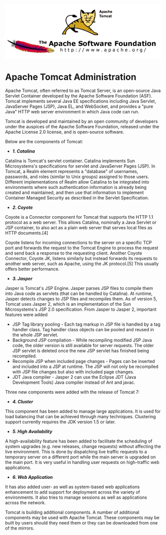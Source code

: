 ![Tomcat Logo](/images/apache-tomcat.png)

# Apache Tomcat Administration

Apache Tomcat, often referred to as Tomcat Server, is an open-source Java Servlet Container developed by the Apache Software Foundation (ASF). Tomcat implements several Java EE specifications including Java Servlet, JavaServer Pages (JSP), Java EL, and WebSocket, and provides a "pure Java" HTTP web server environment in which Java code can run.

Tomcat is developed and maintained by an open community of developers under the auspices of the Apache Software Foundation, released under the Apache License 2.0 license, and is open-source software.

Below are the components of Tomcat:

- ***1. Catalina***

Catalina is Tomcat's servlet container. Catalina implements Sun Microsystems's specifications for servlet and JavaServer Pages (JSP). In Tomcat, a Realm element represents a "database" of usernames, passwords, and roles (similar to Unix groups) assigned to those users. Different implementations of Realm allow Catalina to be integrated into environments where such authentication information is already being created and maintained, and then use that information to implement Container Managed Security as described in the Servlet Specification.

- ***2. Coyote***

Coyote is a Connector component for Tomcat that supports the HTTP 1.1 protocol as a web server. This allows Catalina, nominally a Java Servlet or JSP container, to also act as a plain web server that serves local files as HTTP documents.[4]

Coyote listens for incoming connections to the server on a specific TCP port and forwards the request to the Tomcat Engine to process the request and send back a response to the requesting client. Another Coyote Connector, Coyote JK, listens similarly but instead forwards its requests to another web server, such as Apache, using the JK protocol.[5] This usually offers better performance.

- ***3. Jasper***

Jasper is Tomcat's JSP Engine. Jasper parses JSP files to compile them into Java code as servlets (that can be handled by Catalina). At runtime, Jasper detects changes to JSP files and recompiles them. As of version 5, Tomcat uses Jasper 2, which is an implementation of the Sun Microsystems's JSP 2.0 specification. From Jasper to Jasper 2, important features were added

- JSP Tag library pooling - Each tag markup in JSP file is handled by a tag handler class. Tag handler class objects can be pooled and reused in the whole JSP servlet.
- Background JSP compilation - While recompiling modified JSP Java code, the older version is still available for server requests. The older JSP servlet is deleted once the new JSP servlet has finished being recompiled.
- Recompile JSP when included page changes - Pages can be inserted and included into a JSP at runtime. The JSP will not only be recompiled with JSP file changes but also with included page changes.
- JDT Java compiler - Jasper 2 can use the Eclipse JDT (Java Development Tools) Java compiler instead of Ant and javac.

Three new components were added with the release of Tomcat 7:

- ***4. Cluster***

This component has been added to manage large applications. It is used for load balancing that can be achieved through many techniques. Clustering support currently requires the JDK version 1.5 or later.

- ***5. High Availability***

A high-availability feature has been added to facilitate the scheduling of system upgrades (e.g. new releases, change requests) without affecting the live environment. This is done by dispatching live traffic requests to a temporary server on a different port while the main server is upgraded on the main port. It is very useful in handling user requests on high-traffic web applications.

- ***6. Web Application***

It has also added user- as well as system-based web applications enhancement to add support for deployment across the variety of environments. It also tries to manage sessions as well as applications across the network.

Tomcat is building additional components. A number of additional components may be used with Apache Tomcat. These components may be built by users should they need them or they can be downloaded from one of the mirrors.
